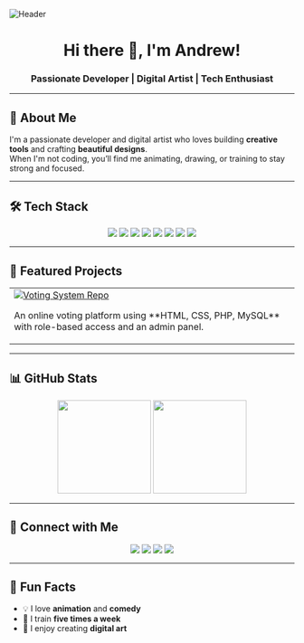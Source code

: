 <!-- Banner Image -->
![Header](https://github.com/yourusername/yourusername/blob/main/banner.png)

<h1 align="center">Hi there 👋, I'm Andrew!</h1>
<h3 align="center">Passionate Developer | Digital Artist | Tech Enthusiast</h3>

---

## 🚀 About Me
I'm a passionate developer and digital artist who loves building **creative tools** and crafting **beautiful designs**.  
When I'm not coding, you’ll find me animating, drawing, or training to stay strong and focused.

---

## 🛠 Tech Stack
<p align="center">
  <!-- Language Icons -->
  <img src="https://img.shields.io/badge/HTML5-E34F26?style=for-the-badge&logo=html5&logoColor=white" />
  <img src="https://img.shields.io/badge/CSS3-1572B6?style=for-the-badge&logo=css3&logoColor=white" />
  <img src="https://img.shields.io/badge/JavaScript-F7DF1E?style=for-the-badge&logo=javascript&logoColor=black" />
  <img src="https://img.shields.io/badge/PHP-777BB4?style=for-the-badge&logo=php&logoColor=white" />
  <img src="https://img.shields.io/badge/Python-3776AB?style=for-the-badge&logo=python&logoColor=white" />
  <img src="https://img.shields.io/badge/Java-007396?style=for-the-badge&logo=java&logoColor=white" />
  <img src="https://img.shields.io/badge/C++-00599C?style=for-the-badge&logo=cplusplus&logoColor=white" />
  <img src="https://img.shields.io/badge/Visual%20Basic-68217A?style=for-the-badge" />
</p>

---

## 🌟 Featured Projects
<table>
<tr>
<td>
<a href="https://github.com/yourusername/online-voting-system">
<img src="https://img.shields.io/badge/Online Voting System-%2312100E.svg?&style=for-the-badge&logo=github&logoColor=white" alt="Voting System Repo"/>
</a>
<p>An online voting platform using **HTML, CSS, PHP, MySQL** with role-based access and an admin panel.</p>
</td>
</tr>
</table>

---

## 📊 GitHub Stats
<p align="center">
  <img src="https://github-readme-stats.vercel.app/api?username=yourusername&show_icons=true&theme=radical" height="165">
  <img src="https://github-readme-stats.vercel.app/api/top-langs/?username=yourusername&layout=compact&theme=radical" height="165">
</p>

---

## 🤝 Connect with Me
<p align="center">
<a href="mailto:your.email@example.com"><img src="https://img.shields.io/badge/Gmail-D14836?style=for-the-badge&logo=gmail&logoColor=white"></a>
<a href="https://linkedin.com/in/yourprofile"><img src="https://img.shields.io/badge/LinkedIn-0077B5?style=for-the-badge&logo=linkedin&logoColor=white"></a>
<a href="https://twitter.com/yourprofile"><img src="https://img.shields.io/badge/Twitter-1DA1F2?style=for-the-badge&logo=twitter&logoColor=white"></a>
<a href="https://tiktok.com/@yourprofile"><img src="https://img.shields.io/badge/TikTok-000000?style=for-the-badge&logo=tiktok&logoColor=white"></a>
</p>

---

## 🎨 Fun Facts
- 💡 I love **animation** and **comedy**
- 🥋 I train **five times a week**
- 🎨 I enjoy creating **digital art**
